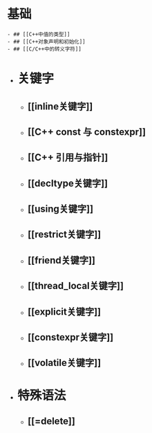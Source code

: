 # 基础
	- ## [[C++中值的类型]]
	- ## [[C++对象声明和初始化]]
	- ## [[C/C++中的转义字符]]
- # 关键字
	- ## [[inline关键字]]
	- ## [[C++ const 与 constexpr]]
	- ## [[C++ 引用与指针]]
	- ## [[decltype关键字]]
	- ## [[using关键字]]
	- ## [[restrict关键字]]
	- ## [[friend关键字]]
	- ## [[thread_local关键字]]
	- ## [[explicit关键字]]
	- ## [[constexpr关键字]]
	- ## [[volatile关键字]]
- # 特殊语法
	- ## [[=delete]]
